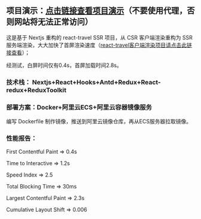## 项目演示：[点击链接查看项目演示](http://travel.aeeternity.com:3000/)（不要使用代理，否则网站将无法正常访问）

这是基于 Nextjs 重构的 react-travel SSR 项目，从 CSR 客户端渲染重构为 SSR 服务端渲染，大大加快了首屏渲染速度（[react-travel客户端渲染项目请点击此链接查看](https://github.com/jsdegithub/react-travel)）；

经测试，白屏时间仅有0.4s，首屏加载时间2.8s。

### 技术栈： Nextjs+React+Hooks+Antd+Redux+React-redux+ReduxToolkit

### 部署方案：Docker+阿里云ECS+阿里云容器镜像服务
编写 Dockerfile 制作镜像，推送到阿里云镜像仓库，再从ECS服务器拉取镜像。

### 性能报告：
First Contentful Paint => 0.4s

Time to Interactive => 1.2s

Speed Index => 2.5

Total Blocking Time => 30ms

Largest Contentful Paint => 2.3s

Cumulative Layout Shift => 0.006


